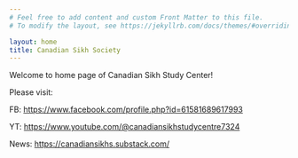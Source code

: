 ```yaml
---
# Feel free to add content and custom Front Matter to this file.
# To modify the layout, see https://jekyllrb.com/docs/themes/#overriding-theme-defaults

layout: home
title: Canadian Sikh Society
---
```


Welcome to home page of Canadian Sikh Study Center!

Please visit:

FB: <https://www.facebook.com/profile.php?id=61581689617993>

YT: <https://www.youtube.com/@canadiansikhstudycentre7324>

News: <https://canadiansikhs.substack.com/>